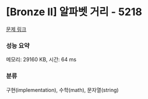 # [Bronze II] 알파벳 거리 - 5218 

[문제 링크](https://www.acmicpc.net/problem/5218) 

### 성능 요약

메모리: 29160 KB, 시간: 64 ms

### 분류

구현(implementation), 수학(math), 문자열(string)

